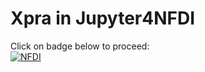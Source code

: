 # Xpra in Jupyter4NFDI
Click on badge below to proceed:  
<a href="https://hub.nfdi-jupyter.de/v2/gh/kreuzert/jupyter-xpra-example/HEAD?urlpath=xprahtml5" target="_blank">
  <img src="https://nfdi-jupyter.de/images/nfdi_badge.svg" alt="NFDI">
</a>

